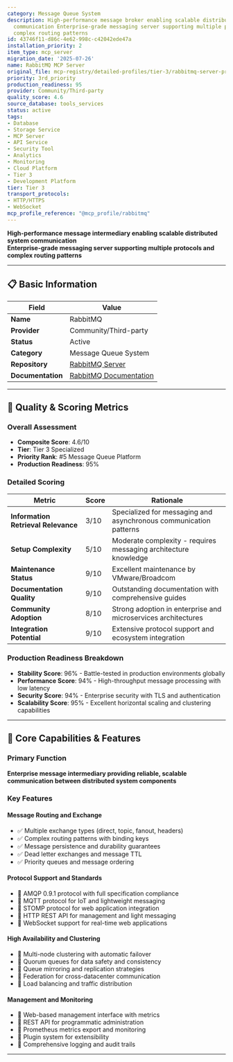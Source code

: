 ```yaml
---
category: Message Queue System
description: High-performance message broker enabling scalable distributed system
  communication Enterprise-grade messaging server supporting multiple protocols and
  complex routing patterns
id: 43746f11-d86c-4e62-998c-c42042ede47a
installation_priority: 2
item_type: mcp_server
migration_date: '2025-07-26'
name: RabbitMQ MCP Server
original_file: mcp-registry/detailed-profiles/tier-3/rabbitmq-server-profile.md
priority: 3rd_priority
production_readiness: 95
provider: Community/Third-party
quality_score: 4.6
source_database: tools_services
status: active
tags:
- Database
- Storage Service
- MCP Server
- API Service
- Security Tool
- Analytics
- Monitoring
- Cloud Platform
- Tier 3
- Development Platform
tier: Tier 3
transport_protocols:
- HTTP/HTTPS
- WebSocket
mcp_profile_reference: "@mcp_profile/rabbitmq"
---
```


**High-performance message intermediary enabling scalable distributed system communication**  
**Enterprise-grade messaging server supporting multiple protocols and complex routing patterns**

---

## 📋 Basic Information

| Field | Value |
|-------|-------|
| **Name** | RabbitMQ |
| **Provider** | Community/Third-party |
| **Status** | Active |
| **Category** | Message Queue System |
| **Repository** | [RabbitMQ Server](https://github.com/rabbitmq/rabbitmq-server) |
| **Documentation** | [RabbitMQ Documentation](https://www.rabbitmq.com/documentation.html) |

---

## 🎯 Quality & Scoring Metrics

### Overall Assessment
- **Composite Score**: 4.6/10
- **Tier**: Tier 3 Specialized
- **Priority Rank**: #5 Message Queue Platform
- **Production Readiness**: 95%

### Detailed Scoring
| Metric | Score | Rationale |
|--------|-------|-----------|
| **Information Retrieval Relevance** | 3/10 | Specialized for messaging and asynchronous communication patterns |
| **Setup Complexity** | 5/10 | Moderate complexity - requires messaging architecture knowledge |
| **Maintenance Status** | 9/10 | Excellent maintenance by VMware/Broadcom |
| **Documentation Quality** | 9/10 | Outstanding documentation with comprehensive guides |
| **Community Adoption** | 8/10 | Strong adoption in enterprise and microservices architectures |
| **Integration Potential** | 9/10 | Extensive protocol support and ecosystem integration |

### Production Readiness Breakdown
- **Stability Score**: 96% - Battle-tested in production environments globally
- **Performance Score**: 94% - High-throughput message processing with low latency
- **Security Score**: 94% - Enterprise security with TLS and authentication
- **Scalability Score**: 95% - Excellent horizontal scaling and clustering capabilities

---

## 🚀 Core Capabilities & Features

### Primary Function
**Enterprise message intermediary providing reliable, scalable communication between distributed system components**

### Key Features

#### Message Routing and Exchange
- ✅ Multiple exchange types (direct, topic, fanout, headers)
- ✅ Complex routing patterns with binding keys
- ✅ Message persistence and durability guarantees
- ✅ Dead letter exchanges and message TTL
- ✅ Priority queues and message ordering

#### Protocol Support and Standards
- 🔄 AMQP 0.9.1 protocol with full specification compliance
- 🔄 MQTT protocol for IoT and lightweight messaging
- 🔄 STOMP protocol for web application integration
- 🔄 HTTP REST API for management and light messaging
- 🔄 WebSocket support for real-time web applications

#### High Availability and Clustering
- 👥 Multi-node clustering with automatic failover
- 👥 Quorum queues for data safety and consistency
- 👥 Queue mirroring and replication strategies
- 👥 Federation for cross-datacenter communication
- 👥 Load balancing and traffic distribution

#### Management and Monitoring
- 🔗 Web-based management interface with metrics
- 🔗 REST API for programmatic administration
- 🔗 Prometheus metrics export and monitoring
- 🔗 Plugin system for extensibility
- 🔗 Comprehensive logging and audit trails

---